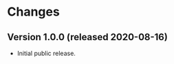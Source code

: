 <!--
Copyright (C) 2020 UCT Prague.

oarepo-validate is free software; you can redistribute it and/or modify it
under the terms of the MIT License; see LICENSE file for more details.
-->

# Changes

## Version 1.0.0 (released 2020-08-16)

- Initial public release.
